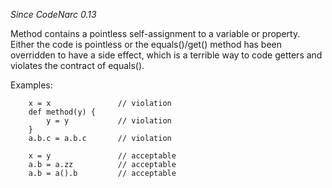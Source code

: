 *Since CodeNarc 0.13*

Method contains a pointless self-assignment to a variable or property.
Either the code is pointless or the equals()/get() method has been
overridden to have a side effect, which is a terrible way to code
getters and violates the contract of equals().

Examples:

        x = x               // violation
        def method(y) {
            y = y           // violation
        }
        a.b.c = a.b.c       // violation

        x = y               // acceptable
        a.b = a.zz          // acceptable
        a.b = a().b         // acceptable
